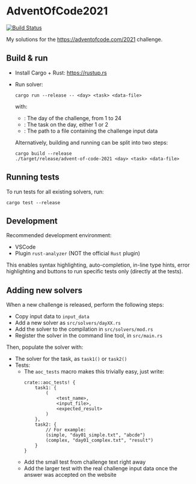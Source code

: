 # AdventOfCode2021

[![Build Status](https://img.shields.io/github/workflow/status/Finomnis/AdventOfCode2021/CI/main)](https://github.com/Finomnis/AdventOfCode2021/actions/workflows/ci.yml?query=branch:main)

My solutions for the https://adventofcode.com/2021 challenge.

## Build & run

- Install Cargo + Rust: https://rustup.rs
- Run solver:
  ```
  cargo run --release -- <day> <task> <data-file>
  ```
  with:
    - <day>: The day of the challenge, from 1 to 24
    - <task>: The task on the day, either 1 or 2
    - <data-file>: The path to a file containing the challenge input data

  Alternatively, building and running can be split into two steps:
  ```
  cargo build --release
  ./target/release/advent-of-code-2021 <day> <task> <data-file>
  ```

## Running tests

To run tests for all existing solvers, run:
```
cargo test --release
```

## Development

Recommended development environment:

- VSCode
- Plugin `rust-analyzer` (NOT the official `Rust` plugin)

This enables syntax highlighting, auto-completion, in-line type hints,
error highlighting and buttons to run specific tests only (directly at the tests).

## Adding new solvers

When a new challenge is released, perform the following steps:

- Copy input data to `input_data`
- Add a new solver as `src/solvers/dayXX.rs`
- Add the solver to the compilation in `src/solvers/mod.rs`
- Register the solver in the command line tool, in `src/main.rs`

Then, populate the solver with:

- The solver for the task, as `task1()` or `task2()`
- Tests:
  - The `aoc_tests` macro makes this trivially easy,
    just write:
    ```
    crate::aoc_tests! {
        task1: {
            (
                <test_name>,
                <input_file>,
                <expected_result>
            )
        },
        task2: {
            // For example:
            (simple, "day01_simple.txt", "abcde")
            (complex, "day01_complex.txt", "result")
        }
    }
    ```
  - Add the small test from challenge text right away
  - Add the larger test with the real challenge input data once the answer was accepted on the website
